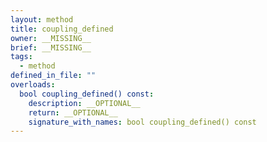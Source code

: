 ```yaml
---
layout: method
title: coupling_defined
owner: __MISSING__
brief: __MISSING__
tags:
  - method
defined_in_file: ""
overloads:
  bool coupling_defined() const:
    description: __OPTIONAL__
    return: __OPTIONAL__
    signature_with_names: bool coupling_defined() const
---
```

